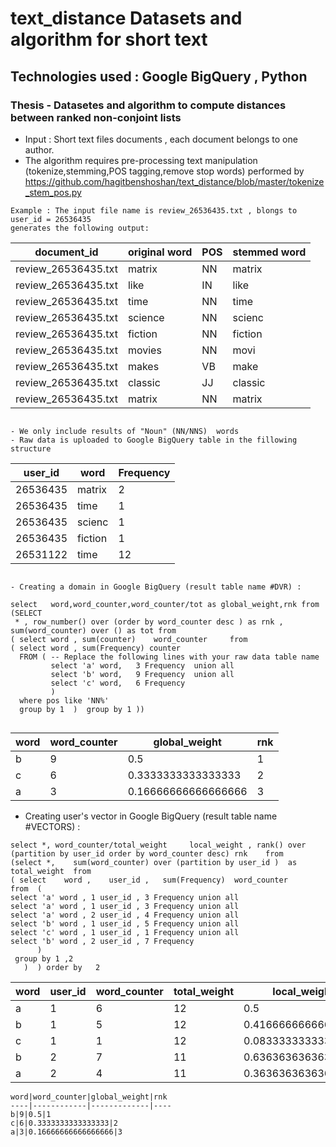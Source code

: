 # text_distance Datasets and algorithm for short text

## Technologies used :  Google BigQuery , Python
                     
### Thesis - Datasetes and algorithm to compute distances between ranked non-conjoint lists 
* Input : Short text files documents , each document belongs to one author. 
* The algorithm requires pre-processing text manipulation (tokenize,stemming,POS tagging,remove stop words) performed by https://github.com/hagitbenshoshan/text_distance/blob/master/tokenize_stem_pos.py
```
Example : The input file name is review_26536435.txt , blongs to user_id = 26536435 
generates the following output: 
```
document_id | original word | POS | stemmed word 
------------|---------------|-----|---------------    
review_26536435.txt|matrix|NN|matrix
review_26536435.txt|like|IN|like
review_26536435.txt|time|NN|time
review_26536435.txt|science|NN|scienc
review_26536435.txt|fiction|NN|fiction
review_26536435.txt|movies|NN|movi
review_26536435.txt|makes|VB|make
review_26536435.txt|classic|JJ|classic
review_26536435.txt|matrix|NN|matrix
```

- We only include results of "Noun" (NN/NNS)  words
- Raw data is uploaded to Google BigQuery table in the fillowing structure 

```
user_id | word | Frequency
--------|------|----------
26536435|matrix|2
26536435|time|1
26536435|scienc|1
26536435|fiction|1
26531122|time|12
```

- Creating a domain in Google BigQuery (result table name #DVR) : 

select   word,word_counter,word_counter/tot as global_weight,rnk from 
(SELECT 
 * , row_number() over (order by word_counter desc ) as rnk , sum(word_counter) over () as tot from 
( select word , sum(counter) 	word_counter	 from
( select word , sum(Frequency) counter
  FROM ( -- Replace the following lines with your raw data table name 
         select 'a' word,   3 Frequency  union all 
         select 'b' word,   9 Frequency  union all 
         select 'c' word,   6 Frequency             
         ) 
  where pos like 'NN%' 
  group by 1  )  group by 1 )) 
  
  ``` 
  word|word_counter|global_weight|rnk
  ----|------------|-------------|----
b|9|0.5|1	 
c|6|0.3333333333333333|2	 
a|3|0.16666666666666666|3


- Creating user's vector in Google BigQuery (result table name #VECTORS) : 
```
select *, word_counter/total_weight 	local_weight , rank() over (partition by user_id order by word_counter desc) rnk 	from 
(select *,    sum(word_counter) over (partition by user_id )  as total_weight  from 
( select    word ,    user_id ,   sum(Frequency)  word_counter  
from  (
select 'a' word , 1 user_id , 3 Frequency union all 
select 'a' word , 1 user_id , 3 Frequency union all 
select 'a' word , 2 user_id , 4 Frequency union all 
select 'b' word , 1 user_id , 5 Frequency union all 
select 'c' word , 1 user_id , 1 Frequency union all 
select 'b' word , 2 user_id , 7 Frequency  
      ) 
 group by 1 ,2
   )  ) order by   2
 ```
word|	user_id|	word_counter|	total_weight|	local_weight|	rnk	
----|--------|--------------|-------------|-------------|-----
a|	1|	6|	12|	0.5|	1	 
b|	1|	5|	12|	0.4166666666666667|	2	 
c|	1|	1|	12|	0.08333333333333333|	3	 
b|	2|	7|	11|	0.6363636363636364|	1	 
a|	2|	4|	11|	0.36363636363636365|	2
  ``` 
  word|word_counter|global_weight|rnk
  ----|------------|-------------|----
b|9|0.5|1	 
c|6|0.3333333333333333|2	 
a|3|0.16666666666666666|3  
  

 
